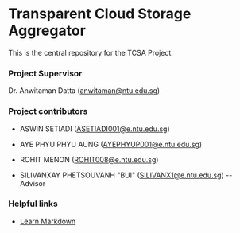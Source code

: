 # Transparent Cloud Storage Aggregator #

This is the central repository for the TCSA Project.

### Project Supervisor ###
Dr. Anwitaman Datta (anwitaman@ntu.edu.sg)

### Project contributors ###

* ASWIN SETIADI (ASETIADI001@e.ntu.edu.sg)
* AYE PHYU PHYU AUNG (AYEPHYUP001@e.ntu.edu.sg)
* ROHIT MENON (ROHIT008@e.ntu.edu.sg)

* SILIVANXAY PHETSOUVANH "BUI" (SILIVANX1@e.ntu.edu.sg) -- Advisor

### Helpful links ###

* [Learn Markdown](https://help.github.com/articles/markdown-basics/)
